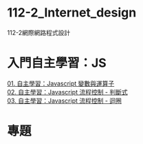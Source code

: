 # 112-2_Internet_design
112-2網際網路程式設計

# 入門自主學習：JS
[ 01. 自主學習：Javascript 變數與運算子](https://github.com/PeiHsiuLu/112-2_Internet_design/blob/main/Practice/float_math.html)  
[ 02. 自主學習：Javascript 流程控制 - 判斷式](https://github.com/PeiHsiuLu/112-2_Internet_design/blob/main/Practice/if.html)  
[ 03. 自主學習：Javascript 流程控制 - 迴圈](https://github.com/PeiHsiuLu/112-2_Internet_design/blob/main/Practice/loop.html)
# 專題
